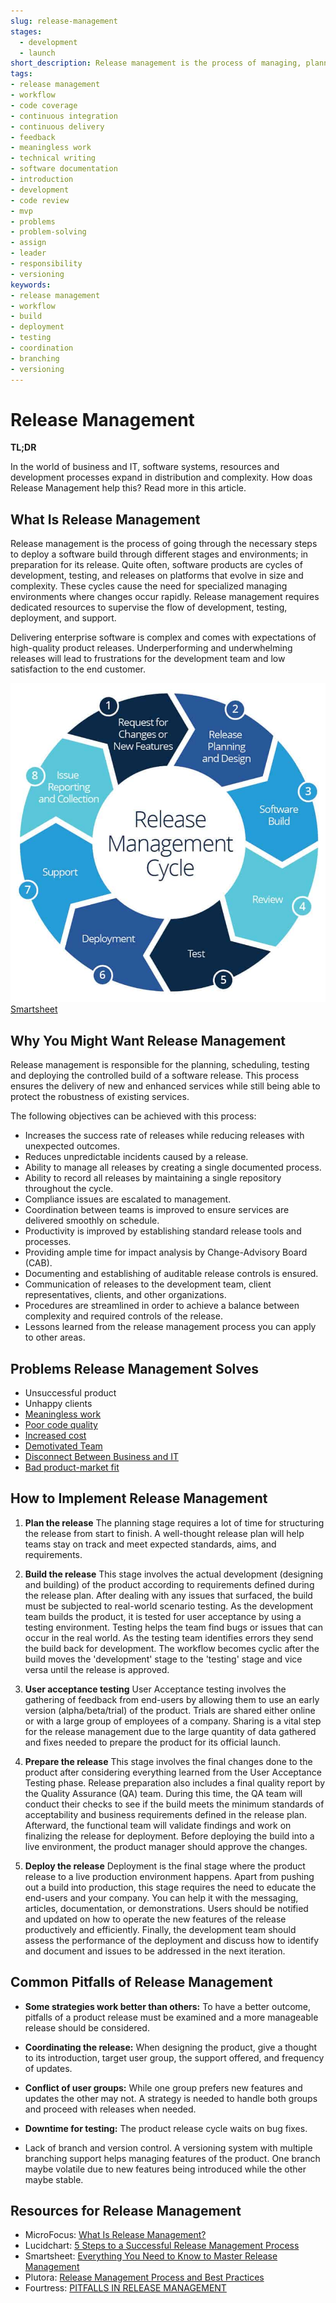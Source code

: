 ```yaml
---
slug: release-management
stages:
  - development
  - launch
short_description: Release management is the process of managing, planning, designing, scheduling, testing, controlling and deploying of a software build through different stages and environments; in preparation for software releases.
tags:
- release management
- workflow
- code coverage
- continuous integration
- continuous delivery
- feedback
- meaningless work
- technical writing
- software documentation
- introduction
- development
- code review
- mvp
- problems
- problem-solving
- assign
- leader
- responsibility
- versioning
keywords:
- release management
- workflow
- build
- deployment
- testing
- coordination
- branching
- versioning
---
```


# Release Management

**TL;DR**

In the world of business and IT, software systems, resources and development processes  expand in distribution and complexity. How doas Release Management help this? Read more in this article.

## What Is Release Management

Release management is the process of going through the necessary steps to deploy a software build through different stages and environments; in preparation for its release. Quite often, software products are cycles of development, testing, and releases on platforms that evolve in size and complexity. These cycles cause the need for specialized managing environments where changes occur rapidly. Release management requires dedicated resources to supervise the flow of development, testing, deployment, and support.

Delivering enterprise software is complex and comes with expectations of high-quality product releases. Underperforming and underwhelming releases will lead to frustrations for the development team and low satisfaction to the end customer.

![Release Management](/files/release_management.jpg)
[Smartsheet](https://www.smartsheet.com/release-management-process)

## Why You Might Want Release Management

Release management is responsible for the planning, scheduling, testing and deploying the controlled build of a software release. This process ensures the delivery of new and enhanced services while still being able to protect the robustness of existing services.

The following objectives can be achieved with this process:

- Increases the success rate of releases while reducing releases with unexpected outcomes.
- Reduces unpredictable incidents caused by a release.
- Ability to manage all releases by creating a single documented process.
- Ability to record all releases by maintaining a single repository throughout the cycle.
- Compliance issues are escalated to management.
- Coordination between teams is improved to ensure services are delivered smoothly on schedule.
- Productivity is improved by establishing standard release tools and processes.
- Providing ample time for impact analysis by Change-Advisory Board (CAB).
- Documenting and establishing of auditable release controls is ensured.
- Communication of releases to the development team, client representatives, clients, and other organizations.
- Procedures are streamlined in order to achieve a balance between complexity and required controls of the release.
- Lessons learned from the release management process you can apply to other areas.

## Problems Release Management Solves

- Unsuccessful product
- Unhappy clients
- [Meaningless work](/problems/meaningless-work)
- [Poor code quality](/problems/poor-code-quality)
- [Increased cost](/problems/increased-cost)
- [Demotivated Team](/problems/demotivated-team)
- [Disconnect Between Business and IT](/problems/disconnect-between-business-and-it)
- [Bad product-market fit](/problems/bad-product-market-fit)

## How to Implement Release Management

1. **Plan the release**
 The planning stage requires a lot of time for structuring the release from start to finish. A well-thought release plan will help teams stay on track and meet expected standards, aims, and requirements.

2. **Build the release**
This stage involves the actual development (designing and building) of the product according to requirements defined during the release plan. After dealing with any issues that surfaced, the build must be subjected to real-world scenario testing. As the development team builds the product, it is tested for user acceptance by using a testing environment. Testing helps the team find bugs or issues that can occur in the real world. As the testing team identifies errors they send the build back for development. The workflow becomes cyclic after the build moves the 'development' stage to the 'testing' stage and vice versa until the release is approved.

3. **User acceptance testing**
User Acceptance testing involves the gathering of feedback from end-users by allowing them to use an early version (alpha/beta/trial) of the product. Trials are shared either online or with a large group of employees of a company. Sharing is a vital step for the release management due to the large quantity of data gathered and fixes needed to prepare the product for its official launch.

4. **Prepare the release**
This stage involves the final changes done to the product after considering everything learned from the User Acceptance Testing phase. Release preparation also includes a final quality report by the Quality Assurance (QA) team. During this time, the QA team will conduct their checks to see if the build meets the minimum standards of acceptability and business requirements defined in the release plan. Afterward, the functional team will validate findings and work on finalizing the release for deployment. Before deploying the build into a live environment, the product manager should approve the changes.

5. **Deploy the release**
Deployment is the final stage where the product release to a live production environment happens. Apart from pushing out a build into production, this stage requires the need to educate the end-users and your company. You can help it with the messaging, articles,  documentation, or demonstrations. Users should be notified and updated on how to operate the new features of the release productively and efficiently. Finally, the development team should assess the performance of the deployment and discuss how to identify and document and issues to be addressed in the next iteration.

## Common Pitfalls of Release Management

- **Some strategies work better than others:**
  To have a better outcome, pitfalls of a product release must be examined and a more manageable release should be considered.

- **Coordinating the release:**
 When designing the product, give a thought to its introduction, target user group, the support offered, and frequency of updates.

- **Conflict of user groups:**
  While one group prefers new features and updates the other may not. A strategy is needed to handle both groups and proceed with releases when needed.

- **Downtime for testing:**
The product release cycle waits on bug fixes.

- Lack of branch and version control.
  A versioning system with multiple branching support helps managing features of the product. One branch maybe volatile due to new features being introduced while the other maybe stable.

## Resources for Release Management

- MicroFocus: [What Is Release Management?](https://www.microfocus.com/en-us/what-is/release-management)
- Lucidchart: [5 Steps to a Successful Release Management Process](https://www.lucidchart.com/blog/release-management-process)
- Smartsheet: [Everything You Need to Know to Master Release Management](https://www.smartsheet.com/release-management-process)
- Plutora: [Release Management Process and Best Practices](https://www.plutora.com/blog/release-management-best-practices)
- Fourtress: [PITFALLS IN RELEASE MANAGEMENT](https://fourtress.nl/en/blog/pitfalls-release-management/)
